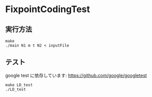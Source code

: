 # FixpointCodingTest
## 実行方法
```
make
./main N1 m t N2 < inputFile
```
## テスト
google test に依存しています: https://github.com/google/googletest
```
make LD_test
./LD_test
```
